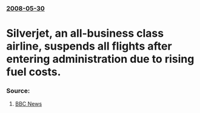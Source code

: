 ### [2008-05-30](/news/2008/05/30/index.md)

#  Silverjet, an all-business class airline, suspends all flights after entering administration due to rising fuel costs. 




### Source:

1. [BBC News](http://news.bbc.co.uk/1/hi/business/7427056.stm)
